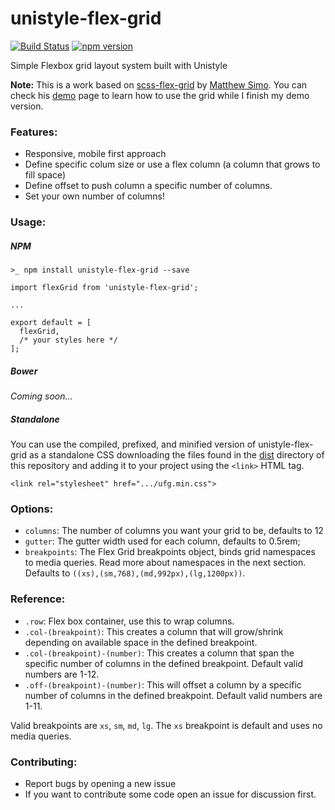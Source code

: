 # unistyle-flex-grid

[![Build Status](https://travis-ci.org/davegomez/unistyle-flex-grid.svg?branch=develop)](https://travis-ci.org/davegomez/unistyle-flex-grid)
[![npm version](https://badge.fury.io/js/unistyle-flex-grid.svg)](https://badge.fury.io/js/unistyle-flex-grid)

Simple Flexbox grid layout system built with Unistyle

**Note:** This is a work based on [scss-flex-grid](https://github.com/matthewsimo/scss-flex-grid) by [Matthew Simo](https://github.com/matthewsimo). You can check his [demo](http://matthewsimo.github.io/scss-flex-grid/) page to learn how to use the grid while I finish my demo version.

### Features:

- Responsive, mobile first approach
- Define specific colum size or use a flex column (a column that grows to fill space)
- Define offset to push column a specific number of columns.
- Set your own number of columns!

### Usage:

##### NPM

`>_ npm install unistyle-flex-grid --save`

```
import flexGrid from 'unistyle-flex-grid';

...

export default = [
  flexGrid,
  /* your styles here */
];
```

##### Bower

*Coming soon...*

##### Standalone

You can use the compiled, prefixed, and minified version of unistyle-flex-grid as a standalone CSS downloading the files found in the [dist](https://github.com/davegomez/unistyle-flex-grid/tree/master/dist) directory of this repository and adding it to your project using the `<link>` HTML tag.

```
<link rel="stylesheet" href=".../ufg.min.css">
```

### Options:

- `columns`: The number of columns you want your grid to be, defaults to 12
- `gutter`: The gutter width used for each column, defaults to 0.5rem;
- `breakpoints`: The Flex Grid breakpoints object, binds grid namespaces to media queries. Read more about namespaces in the next section. Defaults to `((xs),(sm,768),(md,992px),(lg,1200px))`.

### Reference:

- `.row`: Flex box container, use this to wrap columns.
- `.col-(breakpoint)`: This creates a column that will grow/shrink depending on available space in the defined breakpoint.
- `.col-(breakpoint)-(number)`: This creates a column that span the specific number of columns in the defined breakpoint. Default valid numbers are 1-12.
- `.off-(breakpoint)-(number)`: This will offset a column by a specific number of columns in the defined breakpoint. Default valid numbers are 1-11.

Valid breakpoints are `xs`, `sm`, `md`, `lg`. The `xs` breakpoint is default and uses no media queries.

### Contributing:

- Report bugs by opening a new issue
- If you want to contribute some code open an issue for discussion first.
